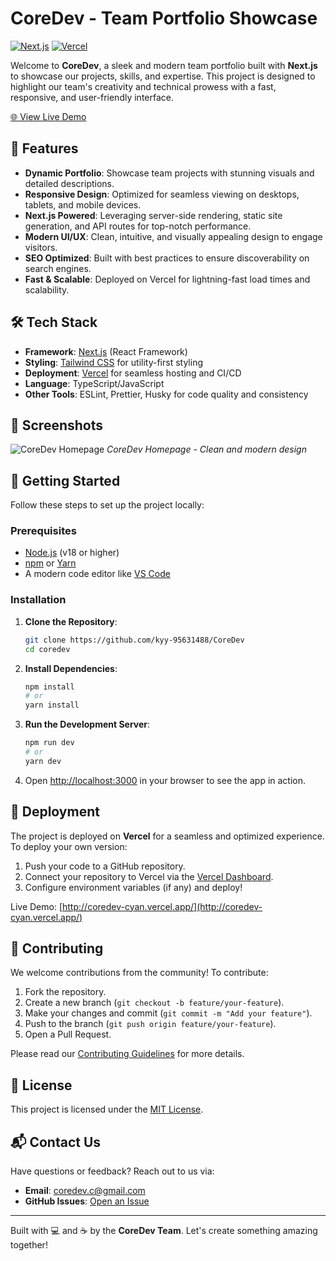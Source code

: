 # CoreDev - Team Portfolio Showcase

[![Next.js](https://img.shields.io/badge/Next.js-14.2.15-black?style=flat-square&logo=next.js)](https://nextjs.org/)
[![Vercel](https://img.shields.io/badge/Deployed%20on-Vercel-000000?style=flat-square&logo=vercel)](https://vercel.com)
<!-- [![License](https://img.shields.io/badge/License-MIT-blue?style=flat-square)](LICENSE) -->

Welcome to **CoreDev**, a sleek and modern team portfolio built with **Next.js** to showcase our projects, skills, and expertise. This project is designed to highlight our team's creativity and technical prowess with a fast, responsive, and user-friendly interface.

[🌐 View Live Demo](http://coredev-cyan.vercel.app/)

## 🚀 Features

- **Dynamic Portfolio**: Showcase team projects with stunning visuals and detailed descriptions.
- **Responsive Design**: Optimized for seamless viewing on desktops, tablets, and mobile devices.
- **Next.js Powered**: Leveraging server-side rendering, static site generation, and API routes for top-notch performance.
- **Modern UI/UX**: Clean, intuitive, and visually appealing design to engage visitors.
- **SEO Optimized**: Built with best practices to ensure discoverability on search engines.
- **Fast & Scalable**: Deployed on Vercel for lightning-fast load times and scalability.

## 🛠️ Tech Stack

- **Framework**: [Next.js](https://nextjs.org/) (React Framework)
- **Styling**: [Tailwind CSS](https://tailwindcss.com/) for utility-first styling
- **Deployment**: [Vercel](https://vercel.com/) for seamless hosting and CI/CD
- **Language**: TypeScript/JavaScript
- **Other Tools**: ESLint, Prettier, Husky for code quality and consistency

## 📸 Screenshots

![CoreDev Homepage](https://via.placeholder.com/800x400?text=CoreDev+Homepage)
*CoreDev Homepage - Clean and modern design*

## 🏁 Getting Started

Follow these steps to set up the project locally:

### Prerequisites

- [Node.js](https://nodejs.org/) (v18 or higher)
- [npm](https://www.npmjs.com/) or [Yarn](https://yarnpkg.com/)
- A modern code editor like [VS Code](https://code.visualstudio.com/)

### Installation

1. **Clone the Repository**:
   ```bash
   git clone https://github.com/kyy-95631488/CoreDev
   cd coredev
   ```

2. **Install Dependencies**:
   ```bash
   npm install
   # or
   yarn install
   ```

3. **Run the Development Server**:
   ```bash
   npm run dev
   # or
   yarn dev
   ```

4. Open [http://localhost:3000](http://localhost:3000) in your browser to see the app in action.

## 🚀 Deployment

The project is deployed on **Vercel** for a seamless and optimized experience. To deploy your own version:

1. Push your code to a GitHub repository.
2. Connect your repository to Vercel via the [Vercel Dashboard](https://vercel.com/).
3. Configure environment variables (if any) and deploy!

Live Demo: [http://coredev-cyan.vercel.app/](http://coredev-cyan.vercel.app/)

## 🤝 Contributing

We welcome contributions from the community! To contribute:

1. Fork the repository.
2. Create a new branch (`git checkout -b feature/your-feature`).
3. Make your changes and commit (`git commit -m "Add your feature"`).
4. Push to the branch (`git push origin feature/your-feature`).
5. Open a Pull Request.

Please read our [Contributing Guidelines](CONTRIBUTING.md) for more details.

## 📜 License

This project is licensed under the [MIT License](LICENSE).

## 📬 Contact Us

Have questions or feedback? Reach out to us via:

- **Email**: coredev.c@gmail.com
- **GitHub Issues**: [Open an Issue](https://github.com/kyy-95631488/CoreDev/issues)

---

Built with 💻 and ☕ by the **CoreDev Team**. Let's create something amazing together!